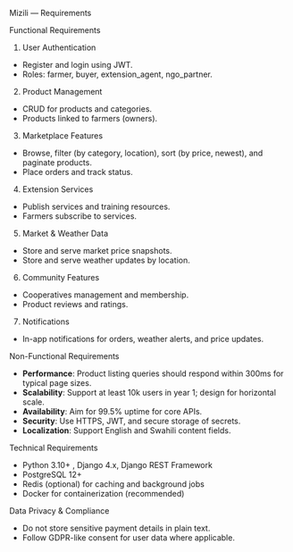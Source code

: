 Mizili — Requirements


Functional Requirements
1. User Authentication
- Register and login using JWT.
- Roles: farmer, buyer, extension_agent, ngo_partner.
2. Product Management
- CRUD for products and categories.
- Products linked to farmers (owners).
3. Marketplace Features
- Browse, filter (by category, location), sort (by price, newest), and paginate products.
- Place orders and track status.
4. Extension Services
- Publish services and training resources.
- Farmers subscribe to services.
5. Market & Weather Data
- Store and serve market price snapshots.
- Store and serve weather updates by location.
6. Community Features
- Cooperatives management and membership.
- Product reviews and ratings.
7. Notifications
- In-app notifications for orders, weather alerts, and price updates.


Non-Functional Requirements
- **Performance**: Product listing queries should respond within 300ms for typical page sizes.
- **Scalability**: Support at least 10k users in year 1; design for horizontal scale.
- **Availability**: Aim for 99.5% uptime for core APIs.
- **Security**: Use HTTPS, JWT, and secure storage of secrets.
- **Localization**: Support English and Swahili content fields.


Technical Requirements
- Python 3.10+ , Django 4.x, Django REST Framework
- PostgreSQL 12+
- Redis (optional) for caching and background jobs
- Docker for containerization (recommended)


Data Privacy & Compliance
- Do not store sensitive payment details in plain text.
- Follow GDPR-like consent for user data where applicable.
